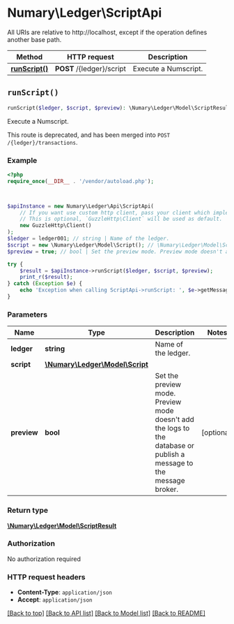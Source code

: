 # Numary\Ledger\ScriptApi

All URIs are relative to http://localhost, except if the operation defines another base path.

| Method | HTTP request | Description |
| ------------- | ------------- | ------------- |
| [**runScript()**](ScriptApi.md#runScript) | **POST** /{ledger}/script | Execute a Numscript. |


## `runScript()`

```php
runScript($ledger, $script, $preview): \Numary\Ledger\Model\ScriptResult
```

Execute a Numscript.

This route is deprecated, and has been merged into `POST /{ledger}/transactions`.

### Example

```php
<?php
require_once(__DIR__ . '/vendor/autoload.php');



$apiInstance = new Numary\Ledger\Api\ScriptApi(
    // If you want use custom http client, pass your client which implements `GuzzleHttp\ClientInterface`.
    // This is optional, `GuzzleHttp\Client` will be used as default.
    new GuzzleHttp\Client()
);
$ledger = ledger001; // string | Name of the ledger.
$script = new \Numary\Ledger\Model\Script(); // \Numary\Ledger\Model\Script
$preview = true; // bool | Set the preview mode. Preview mode doesn't add the logs to the database or publish a message to the message broker.

try {
    $result = $apiInstance->runScript($ledger, $script, $preview);
    print_r($result);
} catch (Exception $e) {
    echo 'Exception when calling ScriptApi->runScript: ', $e->getMessage(), PHP_EOL;
}
```

### Parameters

| Name | Type | Description  | Notes |
| ------------- | ------------- | ------------- | ------------- |
| **ledger** | **string**| Name of the ledger. | |
| **script** | [**\Numary\Ledger\Model\Script**](../Model/Script.md)|  | |
| **preview** | **bool**| Set the preview mode. Preview mode doesn&#39;t add the logs to the database or publish a message to the message broker. | [optional] |

### Return type

[**\Numary\Ledger\Model\ScriptResult**](../Model/ScriptResult.md)

### Authorization

No authorization required

### HTTP request headers

- **Content-Type**: `application/json`
- **Accept**: `application/json`

[[Back to top]](#) [[Back to API list]](../../README.md#endpoints)
[[Back to Model list]](../../README.md#models)
[[Back to README]](../../README.md)
